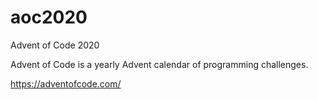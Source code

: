 # aoc2020
Advent of Code 2020

Advent of Code is a yearly Advent calendar of programming challenges.

https://adventofcode.com/

